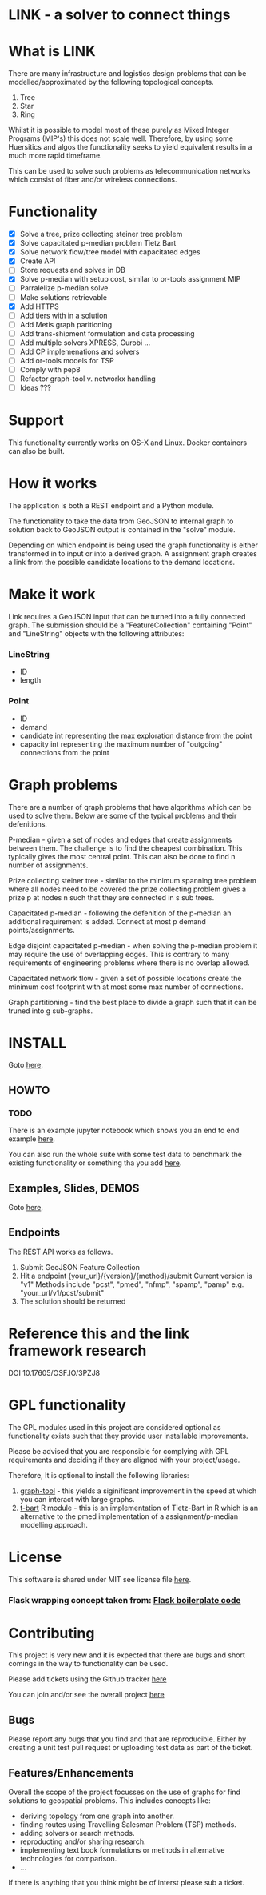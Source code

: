 # LINK - a solver to connect things

# What is LINK
There are many infrastructure and logistics design problems that can be modelled/approximated by the following topological concepts.

1. Tree
2. Star
3. Ring

Whilst it is possible to model most of these purely as Mixed Integer Programs (MIP's) this does not scale well. Therefore, by using some Huersitics and algos the functionality seeks to yield equivalent results in a much more rapid timeframe.

This can be used to solve such problems as telecommunication networks which consist of fiber and/or wireless connections.

# Functionality

- [X] Solve a tree, prize collecting steiner tree problem
- [X] Solve capacitated p-median problem Tietz Bart
- [X] Solve network flow/tree model with capacitated edges
- [X] Create API
- [ ] Store requests and solves in DB
- [X] Solve p-median with setup cost, similar to or-tools assignment MIP
- [ ] Parralelize p-median solve
- [ ] Make solutions retrievable
- [X] Add HTTPS
- [ ] Add tiers with in a solution
- [ ] Add Metis graph paritioning
- [ ] Add trans-shipment formulation and data processing
- [ ] Add multiple solvers XPRESS, Gurobi ...
- [ ] Add CP implemenations and solvers
- [ ] Add or-tools models for TSP
- [ ] Comply with pep8
- [ ] Refactor graph-tool v. networkx handling
- [ ] Ideas ???

# Support
This functionality currently works on OS-X and Linux. Docker containers can also be built.

# How it works

The application is both a REST endpoint and a Python module.

The functionality to take the data from GeoJSON to internal graph to solution back to GeoJSON output is contained in the "solve" module.

Depending on which endpoint is being used the graph functionality is either transformed in to input or into a derived graph. A assignment graph creates a link from the possible candidate locations to the demand locations.

# Make it work
Link requires a GeoJSON input that can be turned into a fully connected graph. The submission should be a "FeatureCollection" containing "Point" and "LineString" objects with the following attributes:
### LineString
- ID
- length

### Point
- ID
- demand
- candidate int representing the max exploration distance from the point 
- capacity int representing the maximum number of "outgoing" connections from the point

# Graph problems
There are a number of graph problems that have algorithms which can be used to solve them. Below are some of the typical problems and their defenitions.

P-median - given a set of nodes and edges that create assignments between them. The challenge is to find the cheapest combination. This typically gives the most central point. This can also be done to find n number of assignments.

Prize collecting steiner tree - similar to the minimum spanning tree problem where all nodes need to be covered the prize collecting problem gives a prize p at nodes n such that they are connected in s sub trees.

Capacitated p-median - following the defenition of the p-median an additional requirement is added. Connect at most p demand points/assignments.

Edge disjoint capacitated p-median - when solving the p-median problem it may require the use of overlapping edges. This is contrary to many requirements of engineering problems where there is no overlap allowed.

Capacitated network flow - given a set of possible locations create the minimum cost footprint with at most some max number of connections.

Graph partitioning - find the best place to divide a graph such that it can be truned into g sub-graphs.

# INSTALL
Goto [here](https://github.com/fhk/link_src/blob/master/INSTALL.md).

## HOWTO
### TODO
There is an example jupyter notebook which shows you an end to end example [here](https://github.com/fhk/link_src/blob/master/notebooks/demo.ipynb). 

You can also run the whole suite with some test data to benchmark the existing functionality or something tha you add [here](https://github.com/fhk/test_data).

## Examples, Slides, DEMOS
Goto [here](https://github.com/fhk/link_demo).

## Endpoints

The REST API works as follows.

1. Submit GeoJSON Feature Collection
2. Hit a endpoint
    {your_url}/{version}/{method}/submit
    Current version is "v1"
    Methods include "pcst", "pmed", "nfmp", "spamp", "pamp"
    e.g.
    "your_url/v1/pcst/submit"
3. The solution should be returned



# Reference this and the link framework research

DOI 10.17605/OSF.IO/3PZJ8

# GPL functionality

The GPL modules used in this project are considered optional as functionality exists such that they provide user installable improvements.

Please be advised that you are responsible for complying with GPL requirements and deciding if they are aligned with your project/usage.

Therefore, It is optional to install the following libraries:

1. [graph-tool](https://graph-tool.skewed.de/) - this yields a siginificant improvement in the speed at which you can interact with large graphs.
2. [t-bart](https://cran.r-project.org/web/packages/tbart/index.html) R module - this is an implementation of Tietz-Bart in R which is an alternative to the pmed implementation of a assignment/p-median modelling approach.

# License

This software is shared under MIT see license file [here](https://github.com/fhk/link_src/blob/master/LICENSE.md).

### Flask wrapping concept taken from: [Flask boilerplate code](https://github.com/MaxHalford/flask-boilerplate)

# Contributing

This project is very new and it is expected that there are bugs and short comings in the way to functionality can be used.

Please add tickets using the Github tracker [here](https://github.com/fhk/link_src/issues)

You can join and/or see the overall project [here](https://github.com/users/fhk/projects/1) 

## Bugs

Please report any bugs that you find and that are reproducible. Either by creating a unit test pull request or uploading test data as part of the ticket.

## Features/Enhancements

Overall the scope of the project focusses on the use of graphs for find solutions to geospatial problems. This includes concepts like:

- deriving topology from one graph into another.
- finding routes using Travelling Salesman Problem (TSP) methods.
- adding solvers or search methods.
- reproducting and/or sharing research.
- implementing text book formulations or methods in alternative technologies for comparison.
- ...

If there is anything that you think might be of interst please sub a ticket.
